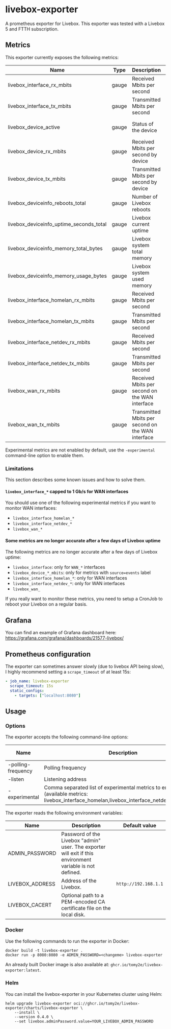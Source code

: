 # livebox-exporter

A prometheus exporter for Livebox. This exporter was tested with a Livebox 5 and
FTTH subscription.

## Metrics

This exporter currently exposes the following metrics:

| Name                                    | Type  | Description                                       | Labels                  | Experimental |
| --------------------------------------- | ----- | ------------------------------------------------- | ----------------------- | ------------ |
| livebox_interface_rx_mbits              | gauge | Received Mbits per second                         | interface               | No           |
| livebox_interface_tx_mbits              | gauge | Transmitted Mbits per second                      | interface               | No           |
| livebox_device_active                   | gauge | Status of the device                              | name, type, mac         | No           |
| livebox_device_rx_mbits                 | gauge | Received Mbits per second by device               | name, type, mac, source | No           |
| livebox_device_tx_mbits                 | gauge | Transmitted Mbits per second by device            | name, type, mac, source | No           |
| livebox_deviceinfo_reboots_total        | gauge | Number of Livebox reboots                         |                         | No           |
| livebox_deviceinfo_uptime_seconds_total | gauge | Livebox current uptime                            |                         | No           |
| livebox_deviceinfo_memory_total_bytes   | gauge | Livebox system total memory                       |                         | No           |
| livebox_deviceinfo_memory_usage_bytes   | gauge | Livebox system used memory                        |                         | No           |
| livebox_interface_homelan_rx_mbits      | gauge | Received Mbits per second                         | interface               | Yes          |
| livebox_interface_homelan_tx_mbits      | gauge | Transmitted Mbits per second                      | interface               | Yes          |
| livebox_interface_netdev_rx_mbits       | gauge | Received Mbits per second                         | interface               | Yes          |
| livebox_interface_netdev_tx_mbits       | gauge | Transmitted Mbits per second                      | interface               | Yes          |
| livebox_wan_rx_mbits                    | gauge | Received Mbits per second on the WAN interface    |                         | Yes          |
| livebox_wan_tx_mbits                    | gauge | Transmitted Mbits per second on the WAN interface |                         | Yes          |

Experimental metrics are not enabled by default, use the `-experimental`
command-line option to enable them.

### Limitations

This section describes some known issues and how to solve them.

#### `livebox_interface_*` capped to 1 Gb/s for WAN interfaces

You should use one of the following experimental metrics if you want to monitor WAN interfaces:

- `livebox_interface_homelan_*`
- `livebox_interface_netdev_*`
- `livebox_wan_*`

#### Some metrics are no longer accurate after a few days of Livebox uptime

The following metrics are no longer accurate after a few days of Livebox uptime:

- `livebox_interface`: only for `WAN_*` interfaces
- `livebox_device_*_mbits`: only for metrics with `source=events` label
- `livebox_interface_homelan_*`: only for WAN interfaces
- `livebox_interface_netdev_*`: only for WAN interfaces
- `livebox_wan_`

If you really want to monitor these metrics, you need to setup a CronJob to reboot your Livebox on a regular basis.

## Grafana

You can find an example of Grafana dashboard here: <https://grafana.com/grafana/dashboards/21577-livebox/>

## Prometheus configuration

The exporter can sometimes answer slowly (due to livebox API being slow),
I highly recommend setting a `scrape_timeout` of at least 15s:

```yaml
- job_name: livebox-exporter
  scrape_timeout: 15s
  static_configs:
    - targets: ["localhost:8080"]
```

## Usage

### Options

The exporter accepts the following command-line options:

| Name               | Description                                                                                                                                | Default value |
| ------------------ | ------------------------------------------------------------------------------------------------------------------------------------------ | ------------- |
| -polling-frequency | Polling frequency                                                                                                                          | 30            |
| -listen            | Listening address                                                                                                                          | :8080         |
| -experimental      | Comma separated list of experimental metrics to enable (available metrics: livebox_interface_homelan,livebox_interface_netdev,livebox_wan) |               |

The exporter reads the following environment variables:

| Name            | Description                                                                                               | Default value        |
| --------------- | --------------------------------------------------------------------------------------------------------- | -------------------- |
| ADMIN_PASSWORD  | Password of the Livebox "admin" user. The exporter will exit if this environment variable is not defined. |                      |
| LIVEBOX_ADDRESS | Address of the Livebox.                                                                                   | `http://192.168.1.1` |
| LIVEBOX_CACERT  | Optional path to a PEM-encoded CA certificate file on the local disk.                                     |                      |

### Docker

Use the following commands to run the exporter in Docker:

```console
docker build -t livebox-exporter .
docker run -p 8080:8080 -e ADMIN_PASSWORD=<changeme> livebox-exporter
```

An already built Docker image is also available at: `ghcr.io/tomy2e/livebox-exporter:latest`.

### Helm

You can install the livebox-exporter in your Kubernetes cluster using Helm:

```console
helm upgrade livebox-exporter oci://ghcr.io/tomy2e/livebox-exporter/charts/livebox-exporter \
    --install \
    --version 0.4.0 \
    --set livebox.adminPassword.value=YOUR_LIVEBOX_ADMIN_PASSWORD
```

